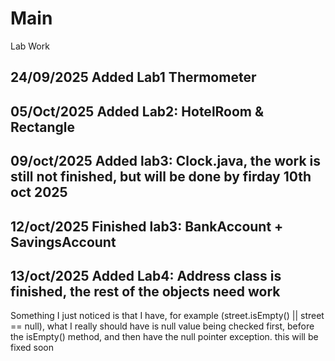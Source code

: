# Main
Lab Work
## 24/09/2025 Added Lab1 Thermometer 
## 05/Oct/2025 Added Lab2: HotelRoom & Rectangle 
## 09/oct/2025 Added lab3: Clock.java, the work is still not finished, but will be done by firday 10th oct 2025
## 12/oct/2025 Finished lab3: BankAccount + SavingsAccount
## 13/oct/2025 Added Lab4: Address class is finished, the rest of the objects need work
Something I just noticed is that I have, for example (street.isEmpty() || street == null), what I really should have is null value being checked first, before the isEmpty() method, and then have the null pointer exception. this will be fixed soon 
